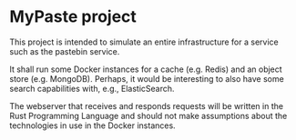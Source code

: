 # MyPaste project

This project is intended to simulate an entire infrastructure for a service such as the pastebin service.

It shall run some Docker instances for a cache (e.g. Redis) and an object store (e.g. MongoDB). Perhaps, it would be interesting to also have some search capabilities with, e.g., ElasticSearch.

The webserver that receives and responds requests will be written in the Rust Programming Language and should not make assumptions about the technologies in use in the Docker instances.
